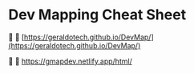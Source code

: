 # Dev Mapping Cheat Sheet

:rocket: :tada:
[https://geraldotech.github.io/DevMap/](https://geraldotech.github.io/DevMap/)

:rocket: :tada:
<a href="https://gmapdev.netlify.app/html/" target="_blank">https://gmapdev.netlify.app/html/</a>